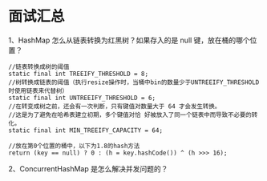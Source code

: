 # 面试汇总

1、HashMap 怎么从链表转换为红黑树？如果存入的是 null 键，放在桶的哪个位置？

```hashmap
//链表转换成树的阈值
static final int TREEIFY_THRESHOLD = 8;
//树转换成链表的阈值（执行resize操作时，当桶中bin的数量少于UNTREEIFY_THRESHOLD时使用链表来代替树）
static final int UNTREEIFY_THRESHOLD = 6;
//在转变成树之前，还会有一次判断，只有键值对数量大于 64 才会发生转换。
//这是为了避免在哈希表建立初期，多个键值对恰 好被放入了同一个链表中而导致不必要的转化。
static final int MIN_TREEIFY_CAPACITY = 64;

//放在第0个位置的桶中，以下为1.8的hash方法
return (key == null) ? 0 : (h = key.hashCode()) ^ (h >>> 16);
```

2、ConcurrentHashMap 是怎么解决并发问题的？

